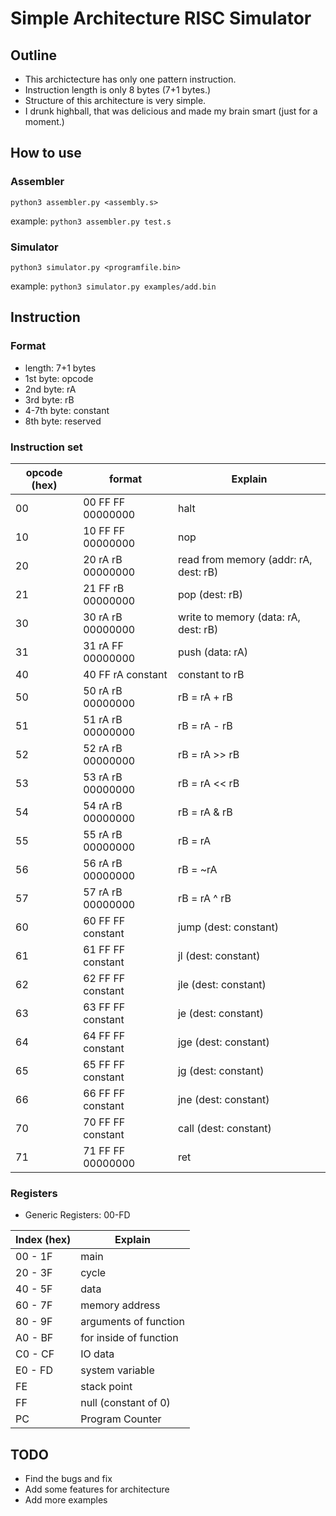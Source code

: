 # Simple Architecture RISC Simulator

## Outline
* This archictecture has only one pattern instruction.
* Instruction length is only 8 bytes (7+1 bytes.)
* Structure of this architecture is very simple.
* I drunk highball, that was delicious and made my brain smart (just for a moment.)

## How to use
### Assembler
`python3 assembler.py <assembly.s>`

example: `python3 assembler.py test.s`

### Simulator
`python3 simulator.py <programfile.bin>`

example: `python3 simulator.py examples/add.bin`

## Instruction
### Format

* length: 7+1 bytes
* 1st byte: opcode
* 2nd byte: rA
* 3rd byte: rB
* 4-7th byte: constant
* 8th byte: reserved

### Instruction set

| opcode (hex)  | format             | Explain                                   |
|---------------|--------------------|-------------------------------------------|
| 00            | 00 FF FF 00000000  | halt                                      |
| 10            | 10 FF FF 00000000  | nop                                       |
| 20            | 20 rA rB 00000000  | read from memory (addr: rA, dest: rB)     |
| 21            | 21 FF rB 00000000  | pop (dest: rB)                            |
| 30            | 30 rA rB 00000000  | write to memory (data: rA, dest: rB)      |
| 31            | 31 rA FF 00000000  | push (data: rA)                           |
| 40            | 40 FF rA constant  | constant to rB                            |
| 50            | 50 rA rB 00000000  | rB = rA + rB                              |
| 51            | 51 rA rB 00000000  | rB = rA - rB                              |
| 52            | 52 rA rB 00000000  | rB = rA >> rB                             |
| 53            | 53 rA rB 00000000  | rB = rA << rB                             |
| 54            | 54 rA rB 00000000  | rB = rA & rB                              |
| 55            | 55 rA rB 00000000  | rB = rA | rB                              |
| 56            | 56 rA rB 00000000  | rB = ~rA                                  |
| 57            | 57 rA rB 00000000  | rB = rA ^ rB                              |
| 60            | 60 FF FF constant  | jump (dest: constant)                     |
| 61            | 61 FF FF constant  | jl (dest: constant)                       |
| 62            | 62 FF FF constant  | jle (dest: constant)                      |
| 63            | 63 FF FF constant  | je (dest: constant)                       |
| 64            | 64 FF FF constant  | jge (dest: constant)                      |
| 65            | 65 FF FF constant  | jg (dest: constant)                       |
| 66            | 66 FF FF constant  | jne (dest: constant)                      |
| 70            | 70 FF FF constant  | call (dest: constant)                     |
| 71            | 71 FF FF 00000000  | ret                                       |

### Registers
* Generic Registers: 00-FD

| Index (hex)   | Explain                                   |
|---------------|-------------------------------------------|
| 00 - 1F       | main                                      |
| 20 - 3F       | cycle                                     |
| 40 - 5F       | data                                      |
| 60 - 7F       | memory address                            |
| 80 - 9F       | arguments of function                     |
| A0 - BF       | for inside of function                    |
| C0 - CF       | IO data                                   |
| E0 - FD       | system variable                           |
| FE            | stack point                               |
| FF            | null (constant of 0)                      |
| PC            | Program Counter                           |

## TODO
* Find the bugs and fix
* Add some features for architecture
* Add more examples
